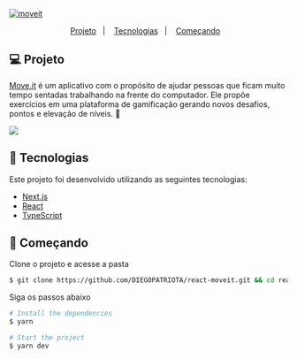 [![moveit](https://moveit-diegopatriota.vercel.app/logo-full.png)](moveit-diegopatriota.vercel.app)



<p align="center">
  <a href="#-project">Projeto</a>&nbsp;&nbsp;&nbsp;|&nbsp;&nbsp;&nbsp;
  <a href="#Tecnologias">Tecnologias</a>&nbsp;&nbsp;&nbsp;|&nbsp;&nbsp;&nbsp;
  <a href="#-layout">Começando</a>&nbsp;&nbsp;&nbsp;
  
</p>

## 💻 Projeto

[Move.it](https://moveit-diegopatriota.vercel.app/) é um aplicativo com o propósito de ajudar pessoas que ficam muito tempo sentadas trabalhando na frente do computador. Ele propôe exercícios em uma plataforma de gamificação gerando novos desafios, pontos e elevação de níveis. 💜 

[![](https://moveit-diegopatriota.vercel.app/moveit-1.gif)](moveit-diegopatriota.vercel.app)

## 🧪 Tecnologias

Este projeto foi desenvolvido utilizando as seguintes tecnologias:

- [Next.js](https://nextjs.org/)
- [React](https://reactjs.org)
- [TypeScript](https://www.typescriptlang.org/)


## 🚀 Começando

Clone o projeto e acesse a pasta

```bash
$ git clone https://github.com/DIEGOPATRIOTA/react-moveit.git && cd react-moveit
```

Siga os passos abaixo
```bash
# Install the dependencies
$ yarn

# Start the project
$ yarn dev
```


